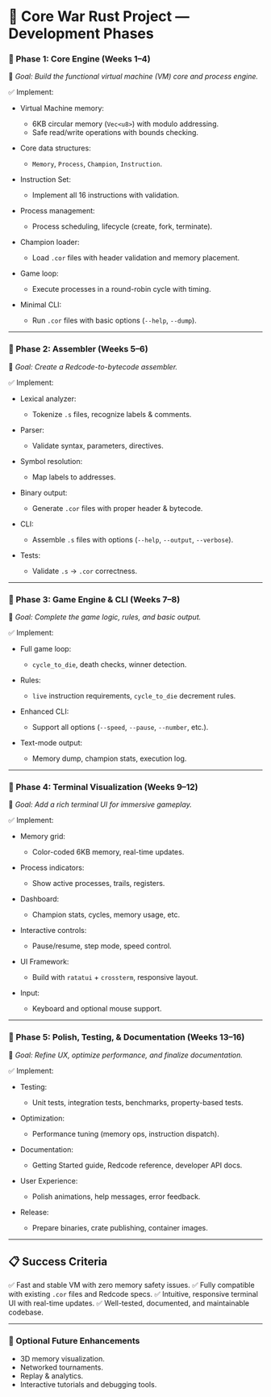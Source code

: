 # 🚀 Core War Rust Project — Development Phases

### 📅 Phase 1: Core Engine (Weeks 1–4)

🎯 _Goal: Build the functional virtual machine (VM) core and process engine._

✅ Implement:

- Virtual Machine memory:

  - 6KB circular memory (`Vec<u8>`) with modulo addressing.
  - Safe read/write operations with bounds checking.

- Core data structures:

  - `Memory`, `Process`, `Champion`, `Instruction`.

- Instruction Set:

  - Implement all 16 instructions with validation.

- Process management:

  - Process scheduling, lifecycle (create, fork, terminate).

- Champion loader:

  - Load `.cor` files with header validation and memory placement.

- Game loop:

  - Execute processes in a round-robin cycle with timing.

- Minimal CLI:

  - Run `.cor` files with basic options (`--help`, `--dump`).

---

### 📅 Phase 2: Assembler (Weeks 5–6)

🎯 _Goal: Create a Redcode-to-bytecode assembler._

✅ Implement:

- Lexical analyzer:

  - Tokenize `.s` files, recognize labels & comments.

- Parser:

  - Validate syntax, parameters, directives.

- Symbol resolution:

  - Map labels to addresses.

- Binary output:

  - Generate `.cor` files with proper header & bytecode.

- CLI:

  - Assemble `.s` files with options (`--help`, `--output`, `--verbose`).

- Tests:

  - Validate `.s` → `.cor` correctness.

---

### 📅 Phase 3: Game Engine & CLI (Weeks 7–8)

🎯 _Goal: Complete the game logic, rules, and basic output._

✅ Implement:

- Full game loop:

  - `cycle_to_die`, death checks, winner detection.

- Rules:

  - `live` instruction requirements, `cycle_to_die` decrement rules.

- Enhanced CLI:

  - Support all options (`--speed`, `--pause`, `--number`, etc.).

- Text-mode output:

  - Memory dump, champion stats, execution log.

---

### 📅 Phase 4: Terminal Visualization (Weeks 9–12)

🎯 _Goal: Add a rich terminal UI for immersive gameplay._

✅ Implement:

- Memory grid:

  - Color-coded 6KB memory, real-time updates.

- Process indicators:

  - Show active processes, trails, registers.

- Dashboard:

  - Champion stats, cycles, memory usage, etc.

- Interactive controls:

  - Pause/resume, step mode, speed control.

- UI Framework:

  - Build with `ratatui` + `crossterm`, responsive layout.

- Input:

  - Keyboard and optional mouse support.

---

### 📅 Phase 5: Polish, Testing, & Documentation (Weeks 13–16)

🎯 _Goal: Refine UX, optimize performance, and finalize documentation._

✅ Implement:

- Testing:

  - Unit tests, integration tests, benchmarks, property-based tests.

- Optimization:

  - Performance tuning (memory ops, instruction dispatch).

- Documentation:

  - Getting Started guide, Redcode reference, developer API docs.

- User Experience:

  - Polish animations, help messages, error feedback.

- Release:

  - Prepare binaries, crate publishing, container images.

---

## 📋 Success Criteria

✅ Fast and stable VM with zero memory safety issues.
✅ Fully compatible with existing `.cor` files and Redcode specs.
✅ Intuitive, responsive terminal UI with real-time updates.
✅ Well-tested, documented, and maintainable codebase.

---

### 🔗 Optional Future Enhancements

- 3D memory visualization.
- Networked tournaments.
- Replay & analytics.
- Interactive tutorials and debugging tools.
